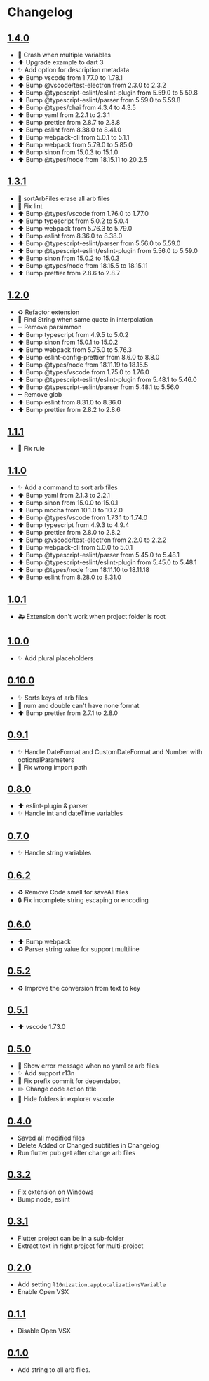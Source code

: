# Changelog

## [1.4.0](https://github.com/lsaudon/l10nization/releases/tag/release-1.4.0)

- 🐛 Crash when multiple variables
- ⬆️ Upgrade example to dart 3
- ✨ Add option for description metadata
- ⬆️ Bump vscode from 1.77.0 to 1.78.1
- ⬆️ Bump @vscode/test-electron from 2.3.0 to 2.3.2
- ⬆️ Bump @typescript-eslint/eslint-plugin from 5.59.0 to 5.59.8
- ⬆️ Bump @typescript-eslint/parser from 5.59.0 to 5.59.8
- ⬆️ Bump @types/chai from 4.3.4 to 4.3.5
- ⬆️ Bump yaml from 2.2.1 to 2.3.1
- ⬆️ Bump prettier from 2.8.7 to 2.8.8
- ⬆️ Bump eslint from 8.38.0 to 8.41.0
- ⬆️ Bump webpack-cli from 5.0.1 to 5.1.1
- ⬆️ Bump webpack from 5.79.0 to 5.85.0
- ⬆️ Bump sinon from 15.0.3 to 15.1.0
- ⬆️ Bump @types/node from 18.15.11 to 20.2.5

## [1.3.1](https://github.com/lsaudon/l10nization/releases/tag/release-1.3.1)

- 🐛 sortArbFiles erase all arb files
- 🚨 Fix lint
- ⬆️ Bump @types/vscode from 1.76.0 to 1.77.0
- ⬆️ Bump typescript from 5.0.2 to 5.0.4
- ⬆️ Bump webpack from 5.76.3 to 5.79.0
- ⬆️ Bump eslint from 8.36.0 to 8.38.0
- ⬆️ Bump @typescript-eslint/parser from 5.56.0 to 5.59.0
- ⬆️ Bump @typescript-eslint/eslint-plugin from 5.56.0 to 5.59.0
- ⬆️ Bump sinon from 15.0.2 to 15.0.3
- ⬆️ Bump @types/node from 18.15.5 to 18.15.11
- ⬆️ Bump prettier from 2.8.6 to 2.8.7

## [1.2.0](https://github.com/lsaudon/l10nization/releases/tag/release-1.2.0)

- ♻️ Refactor extension
- 🐛 Find String when same quote in interpolation
- ➖ Remove parsimmon
- ⬆️ Bump typescript from 4.9.5 to 5.0.2
- ⬆️ Bump sinon from 15.0.1 to 15.0.2
- ⬆️ Bump webpack from 5.75.0 to 5.76.3
- ⬆️ Bump eslint-config-prettier from 8.6.0 to 8.8.0
- ⬆️ Bump @types/node from 18.11.19 to 18.15.5
- ⬆️ Bump @types/vscode from 1.75.0 to 1.76.0
- ⬆️ Bump @typescript-eslint/eslint-plugin from 5.48.1 to 5.46.0
- ⬆️ Bump @typescript-eslint/parser from 5.48.1 to 5.56.0
- ➖ Remove glob
- ⬆️ Bump eslint from 8.31.0 to 8.36.0
- ⬆️ Bump prettier from 2.8.2 to 2.8.6

## [1.1.1](https://github.com/lsaudon/l10nization/releases/tag/release-1.1.1)

- 🚨 Fix rule

## [1.1.0](https://github.com/lsaudon/l10nization/releases/tag/release-1.1.0)

- ✨ Add a command to sort arb files
- ⬆️ Bump yaml from 2.1.3 to 2.2.1
- ⬆️ Bump sinon from 15.0.0 to 15.0.1
- ⬆️ Bump mocha from 10.1.0 to 10.2.0
- ⬆️ Bump @types/vscode from 1.73.1 to 1.74.0
- ⬆️ Bump typescript from 4.9.3 to 4.9.4
- ⬆️ Bump prettier from 2.8.0 to 2.8.2
- ⬆️ Bump @vscode/test-electron from 2.2.0 to 2.2.2
- ⬆️ Bump webpack-cli from 5.0.0 to 5.0.1
- ⬆️ Bump @typescript-eslint/parser from 5.45.0 to 5.48.1
- ⬆️ Bump @typescript-eslint/eslint-plugin from 5.45.0 to 5.48.1
- ⬆️ Bump @types/node from 18.11.10 to 18.11.18
- ⬆️ Bump eslint from 8.28.0 to 8.31.0

## [1.0.1](https://github.com/lsaudon/l10nization/releases/tag/release-1.0.1)

- 🚑 Extension don't work when project folder is root

## [1.0.0](https://github.com/lsaudon/l10nization/releases/tag/release-1.0.0)

- ✨ Add plural placeholders

## [0.10.0](https://github.com/lsaudon/l10nization/releases/tag/release-0.10.0)

- ✨ Sorts keys of arb files
- 🐛 num and double can't have none format
- ⬆️ Bump prettier from 2.7.1 to 2.8.0

## [0.9.1](https://github.com/lsaudon/l10nization/releases/tag/release-0.9.1)

- ✨ Handle DateFormat and CustomDateFormat and Number with optionalParameters
- 🐛 Fix wrong import path

## [0.8.0](https://github.com/lsaudon/l10nization/releases/tag/release-0.8.0)

- ⬆️ eslint-plugin & parser
- ✨ Handle int and dateTime variables

## [0.7.0](https://github.com/lsaudon/l10nization/releases/tag/release-0.7.0)

- ✨ Handle string variables

## [0.6.2](https://github.com/lsaudon/l10nization/releases/tag/release-0.6.2)

- ♻️ Remove Code smell for saveAll files
- 🔒️ Fix incomplete string escaping or encoding

## [0.6.0](https://github.com/lsaudon/l10nization/releases/tag/release-0.6.0)

- ⬆️ Bump webpack
- ♻️ Parser string value for support multiline

## [0.5.2](https://github.com/lsaudon/l10nization/releases/tag/release-0.5.2)

- ♻️ Improve the conversion from text to key

## [0.5.1](https://github.com/lsaudon/l10nization/releases/tag/release-0.5.1)

- ⬆️ vscode 1.73.0

## [0.5.0](https://github.com/lsaudon/l10nization/releases/tag/release-0.5.0)

- 🥅 Show error message when no yaml or arb files
- ✨ Add support r13n
- 💚 Fix prefix commit for dependabot
- ✏️ Change code action title
- 🔧 Hide folders in explorer vscode

## [0.4.0](https://github.com/lsaudon/l10nization/releases/tag/release-0.4.0)

- Saved all modified files
- Delete Added or Changed subtitles in Changelog
- Run flutter pub get after change arb files

## [0.3.2](https://github.com/lsaudon/l10nization/releases/tag/release-0.3.2)

- Fix extension on Windows
- Bump node, eslint

## [0.3.1](https://github.com/lsaudon/l10nization/releases/tag/release-0.3.1)

- Flutter project can be in a sub-folder
- Extract text in right project for multi-project

## [0.2.0](https://github.com/lsaudon/l10nization/releases/tag/release-0.2.0)

- Add setting `l10nization.appLocalizationsVariable`
- Enable Open VSX

## [0.1.1](https://github.com/lsaudon/l10nization/releases/tag/release-0.1.1)

- Disable Open VSX

## [0.1.0](https://github.com/lsaudon/l10nization/releases/tag/release-0.1.0)

- Add string to all arb files.
